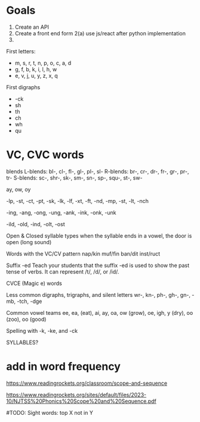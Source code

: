 # Goals

1. Create an API
2. Create a front end form
    2(a) use js/react after python implementation
3. 


First letters:
 - m, s, r, t, n, p, o, c, a, d
 - g, f, b, k, i, l, h, w
 - e, v, j, u, y, z, x, q




First digraphs
 - -ck
 - sh
 - th
 - ch
 - wh
 - qu


# VC, CVC words

blends 
L-blends: bl-, cl-, fl-, gl-, pl-, sl-
R-blends: br-, cr-, dr-, fr-, gr-, pr-, tr-
S-blends: sc-, shr-, sk-, sm-, sn-, sp-, squ-, st-, sw-

ay, ow, oy


-lp, -st, -ct, -pt, -sk, -lk, -lf, -xt, -ft, -nd, -mp, -st, -lt, -nch

-ing, -ang, -ong, -ung, -ank, -ink, -onk, -unk

-ild, -old, -ind, -olt, -ost

Open & Closed syllable types
when the syllable ends in a vowel, the door is open (long sound)

Words with the VC/CV pattern
nap/kin muf/fin ban/dit inst/ruct


Suffix -ed
Teach your students that the suffix -ed is used to show the past tense of verbs. It can represent /t/, /d/, or /id/.

CVCE (Magic e) words




Less common digraphs, trigraphs, and silent letters
wr-, kn-, ph-, gh-, gn-, -mb, -tch, -dge



Common vowel teams
ee, ea, (eat), ai, ay, oa, ow (grow), oe, igh, y (dry), oo (zoo), oo (good)

Spelling with -k, -ke, and -ck


SYLLABLES?


# add in word frequency


https://www.readingrockets.org/classroom/scope-and-sequence

https://www.readingrockets.org/sites/default/files/2023-10/NJTSS%20Phonics%20Scope%20and%20Sequence.pdf



#TODO: Sight words: top X not in Y